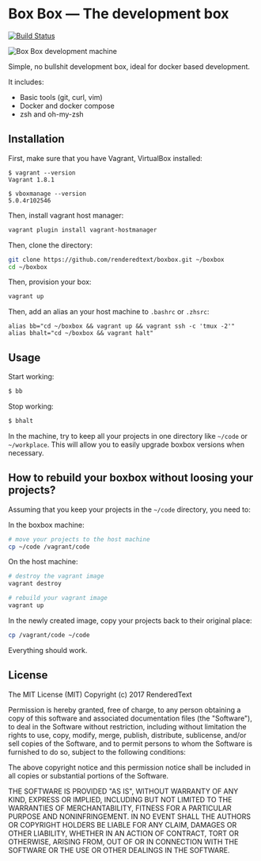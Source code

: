 # Box Box &mdash; The development box

[![Build Status](https://semaphoreci.com/api/v1/renderedtext/boxbox/branches/master/badge.svg)](https://semaphoreci.com/renderedtext/boxbox)

![Box Box development machine](https://upload.wikimedia.org/wikipedia/commons/thumb/9/99/Anime_Expo_2011_-_box_robot_%285917932244%29.jpg/450px-Anime_Expo_2011_-_box_robot_%285917932244%29.jpg)

Simple, no bullshit development box, ideal for docker based development.

It includes:

- Basic tools (git, curl, vim)
- Docker and docker compose
- zsh and oh-my-zsh

## Installation

First, make sure that you have Vagrant, VirtualBox installed:

```
$ vagrant --version
Vagrant 1.8.1

$ vboxmanage --version
5.0.4r102546
```

Then, install vagrant host manager:

``` bash
vagrant plugin install vagrant-hostmanager
```

Then, clone the directory:

``` bash
git clone https://github.com/renderedtext/boxbox.git ~/boxbox
cd ~/boxbox
```

Then, provision your box:

``` bash
vagrant up
```

Then, add an alias an your host machine to `.bashrc` or `.zhsrc`:

```
alias bb="cd ~/boxbox && vagrant up && vagrant ssh -c 'tmux -2'"
alias bhalt="cd ~/boxbox && vagrant halt"
```

## Usage

Start working:

``` bash
$ bb
```

Stop working:

``` bash
$ bhalt
```

In the machine, try to keep all your projects in one directory like `~/code` or `~/workplace`.
This will allow you to easily upgrade boxbox versions when necessary.

## How to rebuild your boxbox without loosing your projects?

Assuming that you keep your projects in the `~/code` directory, you need to:

In the boxbox machine:

``` bash
# move your projects to the host machine
cp ~/code /vagrant/code
```

On the host machine:

``` bash
# destroy the vagrant image
vagrant destroy

# rebuild your vagrant image
vagrant up
```

In the newly created image, copy your projects back to their original place:

``` bash
cp /vagrant/code ~/code
```

Everything should work.

## License

The MIT License (MIT)
Copyright (c) 2017 RenderedText

Permission is hereby granted, free of charge, to any person obtaining a copy
of this software and associated documentation files (the "Software"),
to deal in the Software without restriction, including without limitation the
rights to use, copy, modify, merge, publish, distribute, sublicense, and/or
sell copies of the Software, and to permit persons to whom the Software
is furnished to do so, subject to the following conditions:

The above copyright notice and this permission notice shall be included in
all copies or substantial portions of the Software.

THE SOFTWARE IS PROVIDED "AS IS", WITHOUT WARRANTY OF ANY KIND, EXPRESS OR
IMPLIED, INCLUDING BUT NOT LIMITED TO THE WARRANTIES OF MERCHANTABILITY,
FITNESS FOR A PARTICULAR PURPOSE AND NONINFRINGEMENT. IN NO EVENT SHALL
THE AUTHORS OR COPYRIGHT HOLDERS BE LIABLE FOR ANY CLAIM, DAMAGES OR OTHER
LIABILITY, WHETHER IN AN ACTION OF CONTRACT, TORT OR OTHERWISE, ARISING
FROM, OUT OF OR IN CONNECTION WITH THE SOFTWARE OR THE USE OR OTHER
DEALINGS IN THE SOFTWARE.
